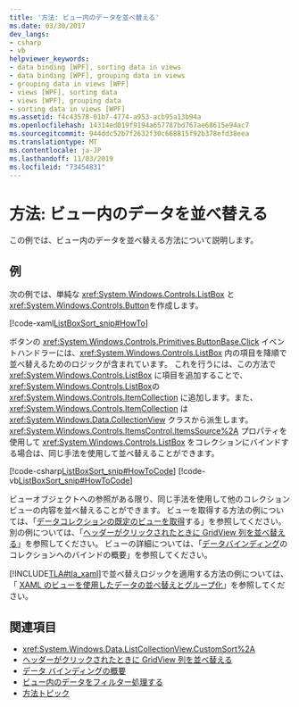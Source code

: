 ```yaml
---
title: '方法: ビュー内のデータを並べ替える'
ms.date: 03/30/2017
dev_langs:
- csharp
- vb
helpviewer_keywords:
- data binding [WPF], sorting data in views
- data binding [WPF], grouping data in views
- grouping data in views [WPF]
- views [WPF], sorting data
- views [WPF], grouping data
- sorting data in views [WPF]
ms.assetid: f4c43578-01b7-4774-a953-acb95a13b94a
ms.openlocfilehash: 14314ed019f9194a657787bd767ae68615e94ac7
ms.sourcegitcommit: 944ddc52b7f2632f30c668815f92b378efd38eea
ms.translationtype: MT
ms.contentlocale: ja-JP
ms.lasthandoff: 11/03/2019
ms.locfileid: "73454831"
---
```

# <a name="how-to-sort-data-in-a-view"></a>方法: ビュー内のデータを並べ替える
この例では、ビュー内のデータを並べ替える方法について説明します。  
  
## <a name="example"></a>例  
 次の例では、単純な <xref:System.Windows.Controls.ListBox> と <xref:System.Windows.Controls.Button>を作成します。  
  
 [!code-xaml[ListBoxSort_snip#HowTo](~/samples/snippets/csharp/VS_Snippets_Wpf/ListBoxSort_snip/CSharp/Window1.xaml#howto)]  
  
 ボタンの <xref:System.Windows.Controls.Primitives.ButtonBase.Click> イベントハンドラーには、<xref:System.Windows.Controls.ListBox> 内の項目を降順で並べ替えるためのロジックが含まれています。 これを行うには、この方法で <xref:System.Windows.Controls.ListBox> に項目を追加することで、<xref:System.Windows.Controls.ListBox>の <xref:System.Windows.Controls.ItemCollection> に追加します。また、<xref:System.Windows.Controls.ItemCollection> は <xref:System.Windows.Data.CollectionView> クラスから派生します。 <xref:System.Windows.Controls.ItemsControl.ItemsSource%2A> プロパティを使用して <xref:System.Windows.Controls.ListBox> をコレクションにバインドする場合は、同じ手法を使用して並べ替えることができます。  
  
 [!code-csharp[ListBoxSort_snip#HowToCode](~/samples/snippets/csharp/VS_Snippets_Wpf/ListBoxSort_snip/CSharp/Window1.xaml.cs#howtocode)]
 [!code-vb[ListBoxSort_snip#HowToCode](~/samples/snippets/visualbasic/VS_Snippets_Wpf/ListBoxSort_snip/visualbasic/window1.xaml.vb#howtocode)]  
  
 ビューオブジェクトへの参照がある限り、同じ手法を使用して他のコレクションビューの内容を並べ替えることができます。 ビューを取得する方法の例については、「[データコレクションの既定のビューを取得](how-to-get-the-default-view-of-a-data-collection.md)する」を参照してください。 別の例については、「[ヘッダーがクリックされたときに GridView 列を並べ替える](../controls/how-to-sort-a-gridview-column-when-a-header-is-clicked.md)」を参照してください。 ビューの詳細については、「[データバインディング](../../../desktop-wpf/data/data-binding-overview.md)のコレクションへのバインドの概要」を参照してください。  
  
 [!INCLUDE[TLA#tla_xaml](../../../../includes/tlasharptla-xaml-md.md)]で並べ替えロジックを適用する方法の例については、「 [XAML のビューを使用したデータの並べ替えとグループ化](how-to-sort-and-group-data-using-a-view-in-xaml.md)」を参照してください。  
  
## <a name="see-also"></a>関連項目

- <xref:System.Windows.Data.ListCollectionView.CustomSort%2A>
- [ヘッダーがクリックされたときに GridView 列を並べ替える](../controls/how-to-sort-a-gridview-column-when-a-header-is-clicked.md)
- [データ バインディングの概要](../../../desktop-wpf/data/data-binding-overview.md)
- [ビュー内のデータをフィルター処理する](how-to-filter-data-in-a-view.md)
- [方法トピック](data-binding-how-to-topics.md)
